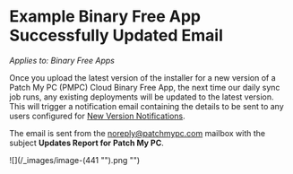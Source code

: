 # Example Binary Free App Successfully Updated Email

_Applies to: Binary Free Apps_

Once you upload the latest version of the installer for a new version of a Patch My PC (PMPC) Cloud Binary Free App, the next time our daily sync job runs, any existing deployments will be updated to the latest version. This will trigger a notification email containing the details to be sent to any users configured for [New Version Notifications](../../binary-free-apps/manage-new-version-notifications-for-a-binary-free-app.md).

The email is sent from the [noreply@patchmypc.com](mailto:noreply@patchmypc.com) mailbox with the subject **Updates Report for Patch My PC**.

![](/_images/image-(441 "").png "")
